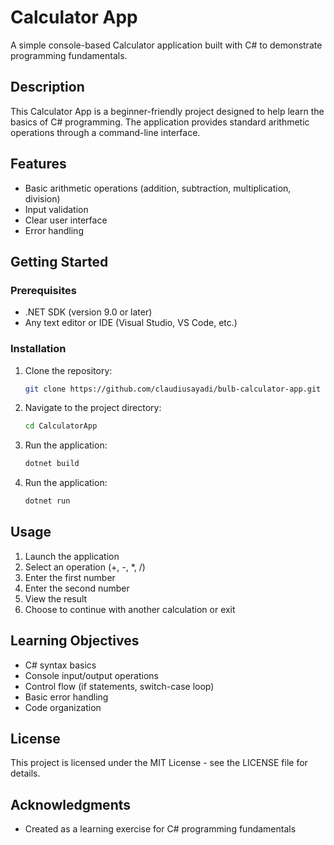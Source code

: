 # Calculator App

A simple console-based Calculator application built with C# to demonstrate programming fundamentals.

## Description

This Calculator App is a beginner-friendly project designed to help learn the basics of C# programming. The application provides standard arithmetic operations through a command-line interface.

## Features

- Basic arithmetic operations (addition, subtraction, multiplication, division)
- Input validation
- Clear user interface
- Error handling

## Getting Started

### Prerequisites

- .NET SDK (version 9.0 or later)
- Any text editor or IDE (Visual Studio, VS Code, etc.)

### Installation

1. Clone the repository:

   ```bash
   git clone https://github.com/claudiusayadi/bulb-calculator-app.git
   ```

2. Navigate to the project directory:

   ```bash
   cd CalculatorApp
   ```

3. Run the application:

   ```bash
   dotnet build
   ```

4. Run the application:

   ```bash
   dotnet run
   ```

## Usage

1. Launch the application
2. Select an operation (+, -, \*, /)
3. Enter the first number
4. Enter the second number
5. View the result
6. Choose to continue with another calculation or exit

## Learning Objectives

- C# syntax basics
- Console input/output operations
- Control flow (if statements, switch-case loop)
- Basic error handling
- Code organization

## License

This project is licensed under the MIT License - see the LICENSE file for details.

## Acknowledgments

- Created as a learning exercise for C# programming fundamentals

